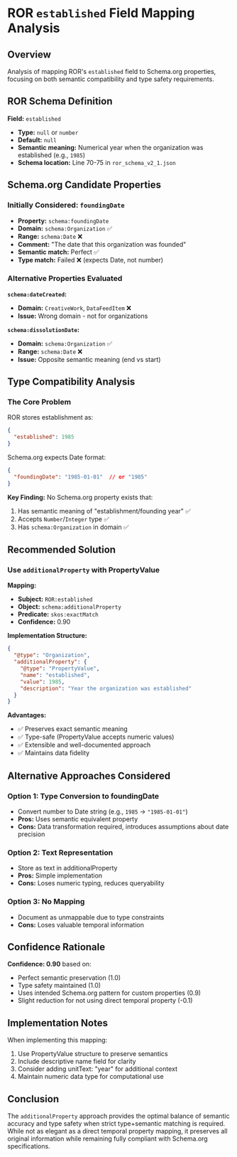 # ROR `established` Field Mapping Analysis

## Overview

Analysis of mapping ROR's `established` field to Schema.org properties, focusing on both semantic compatibility and type safety requirements.

## ROR Schema Definition

**Field:** `established`
- **Type:** `null` or `number` 
- **Default:** `null`
- **Semantic meaning:** Numerical year when the organization was established (e.g., `1985`)
- **Schema location:** Line 70-75 in `ror_schema_v2_1.json`

## Schema.org Candidate Properties

### Initially Considered: `foundingDate`

- **Property:** `schema:foundingDate`
- **Domain:** `schema:Organization` ✅
- **Range:** `schema:Date` ❌ 
- **Comment:** "The date that this organization was founded"
- **Semantic match:** Perfect ✅
- **Type match:** Failed ❌ (expects Date, not number)

### Alternative Properties Evaluated

**`schema:dateCreated`:**
- **Domain:** `CreativeWork`, `DataFeedItem` ❌
- **Issue:** Wrong domain - not for organizations

**`schema:dissolutionDate`:**
- **Domain:** `schema:Organization` ✅
- **Range:** `schema:Date` ❌
- **Issue:** Opposite semantic meaning (end vs start)

## Type Compatibility Analysis

### The Core Problem

ROR stores establishment as:
```json
{
  "established": 1985
}
```

Schema.org expects Date format:
```json
{
  "foundingDate": "1985-01-01"  // or "1985" 
}
```

**Key Finding:** No Schema.org property exists that:
1. Has semantic meaning of "establishment/founding year" ✅
2. Accepts `Number`/`Integer` type ✅  
3. Has `schema:Organization` in domain ✅

## Recommended Solution

### Use `additionalProperty` with PropertyValue

**Mapping:**
- **Subject:** `ROR:established`
- **Object:** `schema:additionalProperty`  
- **Predicate:** `skos:exactMatch`
- **Confidence:** 0.90

**Implementation Structure:**
```json
{
  "@type": "Organization",
  "additionalProperty": {
    "@type": "PropertyValue", 
    "name": "established",
    "value": 1985,
    "description": "Year the organization was established"
  }
}
```

**Advantages:**
- ✅ Preserves exact semantic meaning
- ✅ Type-safe (PropertyValue accepts numeric values)
- ✅ Extensible and well-documented approach
- ✅ Maintains data fidelity

## Alternative Approaches Considered

### Option 1: Type Conversion to foundingDate
- Convert number to Date string (e.g., `1985` → `"1985-01-01"`)
- **Pros:** Uses semantic equivalent property
- **Cons:** Data transformation required, introduces assumptions about date precision

### Option 2: Text Representation  
- Store as text in additionalProperty
- **Pros:** Simple implementation
- **Cons:** Loses numeric typing, reduces queryability

### Option 3: No Mapping
- Document as unmappable due to type constraints
- **Cons:** Loses valuable temporal information

## Confidence Rationale

**Confidence: 0.90** based on:
- Perfect semantic preservation (1.0)
- Type safety maintained (1.0) 
- Uses intended Schema.org pattern for custom properties (0.9)
- Slight reduction for not using direct temporal property (-0.1)

## Implementation Notes

When implementing this mapping:
1. Use PropertyValue structure to preserve semantics
2. Include descriptive name field for clarity
3. Consider adding unitText: "year" for additional context
4. Maintain numeric data type for computational use

## Conclusion

The `additionalProperty` approach provides the optimal balance of semantic accuracy and type safety when strict type+semantic matching is required. While not as elegant as a direct temporal property mapping, it preserves all original information while remaining fully compliant with Schema.org specifications.